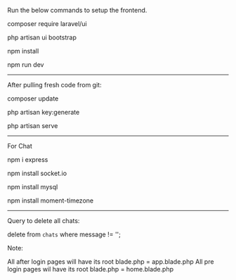 Run the below commands to setup the frontend.

composer require laravel/ui

php artisan ui bootstrap

npm install

npm run dev

--------------------------------------------------------------
After pulling fresh code from git:

composer update

php artisan key:generate

php artisan serve


--------------------------------------------------------------
For Chat 

npm i express

npm install socket.io

npm install mysql

npm install moment-timezone

--------------------------------------------------------------

Query to delete all chats:

delete from `chats` where message != '';

Note:

All after login pages will have its root blade.php = app.blade.php
All pre login pages wil have its root blade.php = home.blade.php
